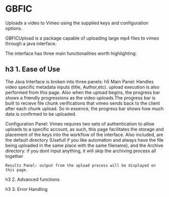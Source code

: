 GBFIC
=====

Uploads a video to Vimeo using the supplied keys and configuration options.


GBFICUpload is a package capable of uploading large mp4 files to vimeo through a java interface. 

The interface has three main functionalities worth highlighting:

h3 1. Ease of Use
-----------------


   The Java Interface is broken into three panels:
    h5 Main Panel: 
    Handles video specific metadata inputs (title, Author,etc). upload execution is also performed from this page. Also when the upload begins, the progress bar shows a friendly progressions as the video uploads.The progress bar is built to recieve file chunk verifications that vimeo sends back to the client after each chunk upload. So in essence, the progress bar shows how much data is confirmed to be uploaded.
    
   Configuration Panel: 
   Vimeo requires two sets of authentication to allow uploads to a specific account, as such, this page facilitates the storage and placement of the keys into the workflow of the interface. Also included, are the default directory (Usefull if you like automation and always have the file being uploaded in the same place with the same filename), and the Archive directory: if you dont input anything, it will skip the archiving process all together

    Results Panel: output from the upload process will be displayed on this page. 
      
h3 2. Advanced functions
  
h3 3. Error Handling
